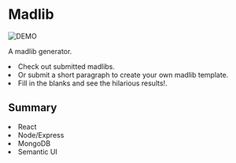 # Madlib

![DEMO](/client/public/demo.gif)

A madlib generator.

<li>Check out submitted madlibs.</li>
<li>Or submit a short paragraph to create your own madlib template.</li>
<li>Fill in the blanks and see the hilarious results!.</li>

## Summary

<li>React</li>
<li>Node/Express</li>
<li>MongoDB</li>
<li>Semantic UI</li>
